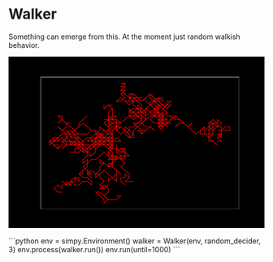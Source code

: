 # Walker

Something can emerge from this. At the moment just random walkish behavior. 

<p align="center">
  <img src="https://github.com/ivanbelenky/pywalker/blob/master/assets/graph_walker.png">
</p>
```python
env = simpy.Environment()
walker = Walker(env, random_decider, 3)
env.process(walker.run())
env.run(until=1000)
```
